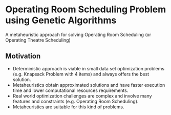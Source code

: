 # Operating Room Scheduling Problem using Genetic Algorithms
A metaheuristic approach for solving Operating Room Scheduling (or Operating Theatre Scheduling)

## Motivation
* Deterministic approach is viable in small data set optimization problems (e.g. Knapsack Problem with 4 items) and always offers the best solution.
* Metaheuristics obtain approximated solutions and have faster execution time and lower computational resources requirements.
* Real world optimization challenges are complex and involve many features and constraints (e.g. Operating Room Scheduling).
* Metaheuristics are suitable for this kind of problems.
